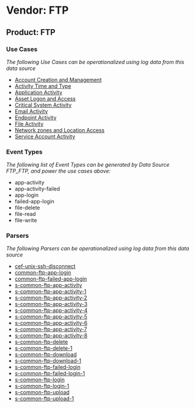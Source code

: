 Vendor: FTP
===========
Product: FTP
------------

### Use Cases

_The following Use Cases can be operationalized using log data from this data source_

* [Account Creation and Management](usecase_account_creation_and_management.md)
* [Activity Time  and Type](usecase_activity_time__and_type.md)
* [Application Activity](usecase_application_activity.md)
* [Asset Logon and Access](usecase_asset_logon_and_access.md)
* [Critical System Activity](usecase_critical_system_activity.md)
* [Email Activity](usecase_email_activity.md)
* [Endpoint Activity](usecase_endpoint_activity.md)
* [File Activity](usecase_file_activity.md)
* [Network zones and Location Access](usecase_network_zones_and_location_access.md)
* [Service Account Activity](usecase_service_account_activity.md)


### Event Types

_The following list of Event Types can be generated by Data Source FTP_FTP, and power the use cases above:_

- app-activity
- app-activity-failed
- app-login
- failed-app-login
- file-delete
- file-read
- file-write


### Parsers

_The following Parsers can be operationalized using log data from this data source_

* [cef-unix-ssh-disconnect](parserContent_cef-unix-ssh-disconnect.md)
* [common-ftp-app-login](parserContent_common-ftp-app-login.md)
* [common-ftp-failed-app-login](parserContent_common-ftp-failed-app-login.md)
* [s-common-ftp-app-activity](parserContent_s-common-ftp-app-activity.md)
* [s-common-ftp-app-activity-1](parserContent_s-common-ftp-app-activity-1.md)
* [s-common-ftp-app-activity-2](parserContent_s-common-ftp-app-activity-2.md)
* [s-common-ftp-app-activity-3](parserContent_s-common-ftp-app-activity-3.md)
* [s-common-ftp-app-activity-4](parserContent_s-common-ftp-app-activity-4.md)
* [s-common-ftp-app-activity-5](parserContent_s-common-ftp-app-activity-5.md)
* [s-common-ftp-app-activity-6](parserContent_s-common-ftp-app-activity-6.md)
* [s-common-ftp-app-activity-7](parserContent_s-common-ftp-app-activity-7.md)
* [s-common-ftp-app-activity-8](parserContent_s-common-ftp-app-activity-8.md)
* [s-common-ftp-delete](parserContent_s-common-ftp-delete.md)
* [s-common-ftp-delete-1](parserContent_s-common-ftp-delete-1.md)
* [s-common-ftp-download](parserContent_s-common-ftp-download.md)
* [s-common-ftp-download-1](parserContent_s-common-ftp-download-1.md)
* [s-common-ftp-failed-login](parserContent_s-common-ftp-failed-login.md)
* [s-common-ftp-failed-login-1](parserContent_s-common-ftp-failed-login-1.md)
* [s-common-ftp-login](parserContent_s-common-ftp-login.md)
* [s-common-ftp-login-1](parserContent_s-common-ftp-login-1.md)
* [s-common-ftp-upload](parserContent_s-common-ftp-upload.md)
* [s-common-ftp-upload-1](parserContent_s-common-ftp-upload-1.md)
